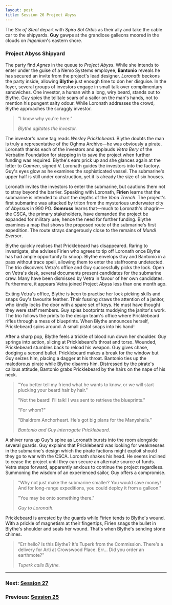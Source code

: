 ```yaml
---
layout: post
title: Session 26 Project Abyss
---
```


The *Six of Steel* depart with *Spiro Sol Orbis* as their ally and take the cable car to the shipyards. **Guy** gawps at the grandiose galleons moored in the clouds on *Ingenium*'s eastern shore.

### Project Abyss Shipyard

The party find *Agnes* in the queue to *Project Abyss*. While she intends to enter under the guise of a Nemo Systems employee, **Bantonio** reveals he has secured an invite from the project's lead designer. *Loronath* beckons the party inside, allowing **Blythe** just enough time to don her disguise. In the foyer, several groups of investors engage in small talk over complimentary sandwiches. One investor, a human with a long, wiry beard, stands out to Blythe. Guy spies the telltale scars of a sailor on the man's hands, not to mention his pungent salty odour. While Loronath addresses the crowd, Blythe approaches the scraggly investor.

> "I know why you're here."
>
> *Blythe agitates the investor.*

The investor's name tag reads *Wesley Pricklebeard*. Blythe doubts the man is truly a representative of the Oghma Archive—he was obviously a pirate. Loronath thanks each of the investors and applauds *Vetra Bery* of the Verbatim Foundation for stepping in to save the project when further funding was required. Blythe's ears prick up and she glances again at the letter to *Camren*, signed V. Loronath guides the investors into the factory. Guy's eyes glow as he examines the sophisticated vessel. The submarine's upper half is still under construction, yet it is already the size of six houses.

Loronath invites the investors to enter the submarine, but cautions them not to stray beyond the barrier. Speaking with Loronath, **Firien** learns that the submarine is intended to chart the depths of the *Vena Trench*. The project's first submarine was attacked by triton from the mysterious underwater city of *Abyssus* in 990 PO. **Gomruss** learns that—much to Loronath's chagrin—the CSCA, the primary stakeholders, have demanded the project be expanded for military use; hence the need for further funding. Blythe examines a map that shows the proposed route of the submarine's first expedition. The route strays dangerously close to the remains of *Mundi Eversor*.

Blythe quickly realises that Pricklebeard has disappeared. Raring to investigate, she advises Firien who agrees to tip off Loronath once Blythe has had ample opportunity to snoop. Blythe envelops Guy and Bantonio in a pass without trace spell, allowing them to enter the staffrooms undetected. The trio discovers Vetra's office and Guy successfully picks the lock. Open on Vetra's desk, several documents present candidates for the submarine crew. Many have been dismissed by Vetra in favour of her own candidates. Furthermore, it appears Vetra joined Project Abyss less than one month ago.

Exiting Vetra's office, Blythe is keen to practise her lock picking skills and snaps Guy's favourite feather. Their fussing draws the attention of a janitor, who kindly locks the door with a spare set of keys. He must have thought they were staff members. Guy spies bootprints muddying the janitor's work. The trio follows the prints to the design team's office where Pricklebeard rifles through a mess of blueprints. When Blythe announces herself, Pricklebeard spins around. A small pistol snaps into his hand!

After a sharp pop, Blythe feels a trickle of blood run down her shoulder. Guy springs into action, slicing at Pricklebeard's throat and torso. Wounded, Pricklebeard stumbles back to reload his weapon. Guy gives chase, dodging a second bullet. Pricklebeard makes a break for the window but Guy seizes him, placing a dagger at his throat. Bantonio ties up the malodorous pirate while Blythe disarms him. Distressed by the pirate's callous attitude, Bantonio grabs Pricklebeard by the hairs on the nape of his neck.

> "You better tell my friend what he wants to know, or we will start plucking your beard hair by hair."
>
> "Not the beard! I'll talk! I was sent to retrieve the blueprints."
>
> "For whom?"
>
> "Bhaldrom Anchorheart. He's got big plans for the Manyshells."
>
> *Bantonio and Guy interrogate Pricklebeard.*

A shiver runs up Guy's spine as Loronath bursts into the room alongside several guards. Guy explains that Pricklebeard was looking for weaknesses in the submarine's design which the pirate factions might exploit should they go to war with the CSCA. Loronath shakes his head. He seems inclined to cease the project until they can secure an alternate source of funds. Vetra steps forward, apparently anxious to continue the project regardless. Summoning the wisdom of an experienced sailor, Guy offers a compromise.

> "Why not just make the submarine smaller? You would save money! And for long-range expeditions, you could deploy it from a galleon."
>
> "You may be onto something there."
>
> *Guy to Loronath.*

Pricklebeard is arrested by the guards while Firien tends to Blythe's wound. With a prickle of magnetism at their fingertips, Firien snags the bullet in Blythe's shoulder and seals her wound. That's when Blythe's sending stone chimes.

> "Err hello? Is this Blythe? It's Tuperk from the Commission. There's a delivery for Arti at Crowswood Place. Err... Did you order an earthmote?"
>
> *Tuperk calls Blythe.*

---

### **Next: [Session 27](session-27)**
### **Previous: [Session 25](session-25)**
